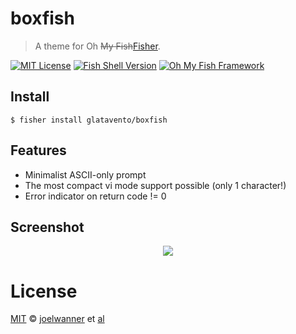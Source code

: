 # boxfish

> A theme for Oh ~~My Fish~~[Fisher](https://github.com/jorgebucaran/fisher).

[![MIT License](https://img.shields.io/badge/license-MIT-007EC7.svg?style=flat-square)](/LICENSE)
[![Fish Shell Version](https://img.shields.io/badge/fish-v3.5-007EC7.svg?style=flat-square)](https://fishshell.com)
[![Oh My Fish Framework](https://img.shields.io/badge/Fisher-Framework-007EC7.svg?style=flat-square)](https://github.com/jorgebucaran/fisher)


## Install

```fish
$ fisher install glatavento/boxfish
```

## Features

* Minimalist ASCII-only prompt
* The most compact vi mode support possible (only 1 character!)
* Error indicator on return code != 0

## Screenshot

<p align="center">
<img src="https://raw.githubusercontent.com/joelwanner/theme-boxfish/master/screenshot.png">
</p>

# License

[MIT][mit] © [joelwanner][author] et [al][contributors]


[mit]:            https://opensource.org/licenses/MIT
[author]:         https://github.com/joelwanner
[contributors]:   https://github.com/joelwanner/theme-boxfish/graphs/contributors
[omf-link]:       https://www.github.com/oh-my-fish/oh-my-fish

[license-badge]:  https://img.shields.io/badge/license-MIT-007EC7.svg?style=flat-square
